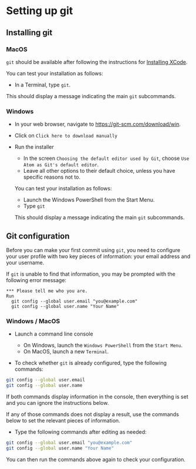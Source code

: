 # Setting up git

## Installing git

### MacOS

`git` should be available after following the instructions for [Installing XCode](xcode_setup.md).

You can test your installation as follows:

- In a Terminal, type `git`.

This should display a message indicating the main `git` subcommands.

### Windows

- In your web browser, navigate to <https://git-scm.com/download/win>.
- Click on `Click here to download manually`
- Run the installer
  + In the screen `Choosing the default editor used by Git`, choose `Use Atom as Git's default editor`.
  + Leave all other options to their default choice, unless you have specific reasons not to.

  You can test your installation as follows:

  - Launch the Windows PowerShell from the Start Menu.
  - Type `git`

  This should display a message indicating the main `git` subcommands.

## Git configuration

Before you can make your first commit using `git`, you need to configure your user profile with two key pieces of information: your email address and your username.

If `git` is unable to find that information, you may be prompted with the following error message:

```
*** Please tell me who you are.
Run
  git config --global user.email "you@example.com"
  git config --global user.name "Your Name"
```

### Windows / MacOS

- Launch a command line console
    + On Windows, launch the `Windows PowerShell` from the `Start Menu`.
    + On MacOS, launch a new `Terminal`.

- To check whether `git` is already configured, type the following commands:

```bash
git config --global user.email
git config --global user.name
```

If both commands display information in the console, then everything is set and you can ignore the instructions below.

If any of those commands does not display a result, use the commands below to set the relevant pieces of information.

- Type the following commands after editing as needed:

```bash
git config --global user.email "you@example.com"
git config --global user.name "Your Name"
```

You can then run the commands above again to check your configuration.
